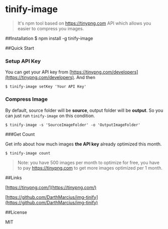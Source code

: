 # tinify-image
> It's npm tool based on https://tinypng.com API which allows you easier to compress you images.

##Installation
    $ npm install -g tinify-image

##Quick Start

### Setup API Key

You can get your API key from [https://tinypng.com/developers](https://tinypng.com/developers). And then

    $ tinify-image setKey 'Your API Key'

### Compress Image

By default, source folder will be **source**, output folder will be **output**. So you can just run ```tinify-image``` on this condition.

    $ tinify-image -s 'SourceImageFolder' -o 'OutputImageFolder'

###Get Count

Get info about how much images **the API key** already optimized this month.

    $ tinify-image count

> Note: you have 500 images per month to optimize for free, you have to pay https://tinypng.com to get more images optimized per 1 month.

##Links

[https://tinypng.com/](https://tinypng.com/)

[https://github.com/DarthMarcius/img-tinify](https://github.com/DarthMarcius/img-tinify)

##License
  
MIT

